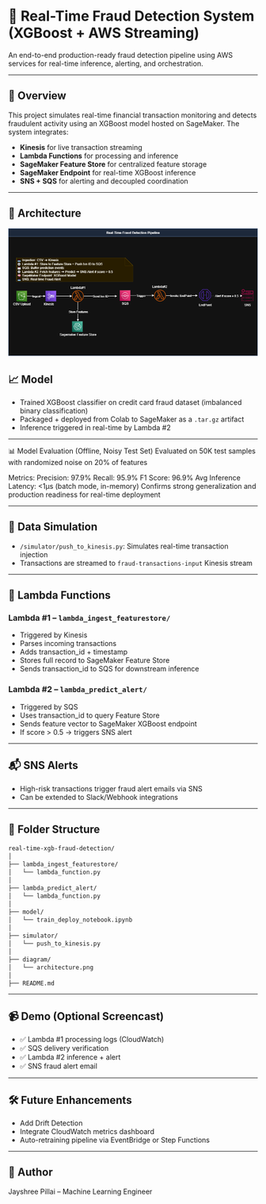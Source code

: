 # 🚨 Real-Time Fraud Detection System (XGBoost + AWS Streaming)

An end-to-end production-ready fraud detection pipeline using AWS services for real-time inference, alerting, and orchestration.

---

## 🚀 Overview

This project simulates real-time financial transaction monitoring and detects fraudulent activity using an XGBoost model hosted on SageMaker. The system integrates:

- **Kinesis** for live transaction streaming
- **Lambda Functions** for processing and inference
- **SageMaker Feature Store** for centralized feature storage
- **SageMaker Endpoint** for real-time XGBoost inference
- **SNS + SQS** for alerting and decoupled coordination

---

## 🧠 Architecture

![Architecture Diagram](architecture/RealTimeXGB.png)

## 📈 Model

- Trained XGBoost classifier on credit card fraud dataset (imbalanced binary classification)
- Packaged + deployed from Colab to SageMaker as a `.tar.gz` artifact
- Inference triggered in real-time by Lambda #2

---
📊 Model Evaluation (Offline, Noisy Test Set)
Evaluated on 50K test samples with randomized noise on 20% of features

Metrics:
Precision: 97.9%
Recall: 95.9%
F1 Score: 96.9%
Avg Inference Latency: <1µs (batch mode, in-memory)
Confirms strong generalization and production readiness for real-time deployment

---
## 🧪 Data Simulation

- `/simulator/push_to_kinesis.py`: Simulates real-time transaction injection
- Transactions are streamed to `fraud-transactions-input` Kinesis stream

---

## 🧩 Lambda Functions

### Lambda #1 – `lambda_ingest_featurestore/`
- Triggered by Kinesis
- Parses incoming transactions
- Adds transaction_id + timestamp
- Stores full record to SageMaker Feature Store
- Sends transaction_id to SQS for downstream inference

### Lambda #2 – `lambda_predict_alert/`
- Triggered by SQS
- Uses transaction_id to query Feature Store
- Sends feature vector to SageMaker XGBoost endpoint
- If score > 0.5 → triggers SNS alert

---

## 📬 SNS Alerts

- High-risk transactions trigger fraud alert emails via SNS
- Can be extended to Slack/Webhook integrations

---

## 📁 Folder Structure

```
real-time-xgb-fraud-detection/
│
├── lambda_ingest_featurestore/
│   └── lambda_function.py
│
├── lambda_predict_alert/
│   └── lambda_function.py
│
├── model/
│   └── train_deploy_notebook.ipynb
│
├── simulator/
│   └── push_to_kinesis.py
│
├── diagram/
│   └── architecture.png
│
├── README.md
```

---

## 📹 Demo (Optional Screencast)

- ✅ Lambda #1 processing logs (CloudWatch)
- ✅ SQS delivery verification
- ✅ Lambda #2 inference + alert
- ✅ SNS fraud alert email

---

## 🛠️ Future Enhancements

- Add Drift Detection
- Integrate CloudWatch metrics dashboard
- Auto-retraining pipeline via EventBridge or Step Functions

---

## 👤 Author

Jayshree Pillai – Machine Learning Engineer  
